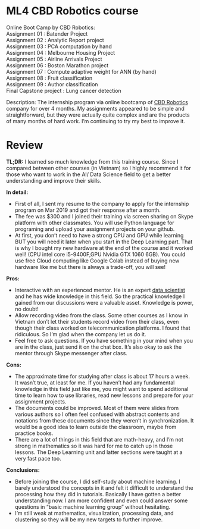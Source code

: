 # ML4 CBD Robotics course
Online Boot Camp by CBD Robotics: <br>
Assignment 01 : Batender Project  <br>
Assignment 02 : Analytic Report project <br>
Assignment 03 : PCA computation by hand <br>
Assignment 04 : Melbourne Housing Project <br>
Assignment 05 : Airline Arrivals Project<br>
Assignment 06 : Boston Marathon project<br>
Assignment 07 : Compute adaptive weight for ANN (by hand)<br>
Assignment 08 : Fruit classification<br>
Assignment 09 : Author classification<br>
Final Capstone project : Lung cancer detection

Description: The internship program via online bootcamp of [CBD Robotics](https://www.cbdrobot.com/Home.html) company for over 4 months. My assignments appeared to be simple and straightforward, but they were actually quite complex and are the products of many months of hard work. I’m continuing to try my best to improve it.

# Review
**TL;DR:** I learned so much knowledge from this training course. Since I compared between other courses (in Vietnam) so I highly recommend it for those who want to work in the AI/ Data Science field to get a better understanding and improve their skills.

**In detail:**<br>
- First of all, I sent my resume to the company to apply for the internship program on Mar 2019 and got their response after a month.
- The fee was $300 and I joined their training via screen sharing on Skype platform with other classmates. You will use Python language for programing and upload your assignment projects on your github.
- At first, you don’t need to have a strong CPU and GPU while learning BUT you will need it later when you start in the Deep Learning part. That is why I bought my new hardware at the end of the course and it worked well! (CPU intel core i5-9400F,GPU Nvidia GTX 1060 6GB). You could use free Cloud computing like Google Colab instead of buying new hardware like me but there is always a trade-off, you will see!

**Pros:**
- Interactive with an experienced mentor. He is an expert [data scientist](https://www.linkedin.com/in/ducdan/) and he has wide knowledge in this field. So the practical knowledge I gained from our discussions were a valuable asset. Knowledge is power, no doubt!
- Allow recording video from the class. Some other courses as I know in Vietnam don’t let their students record video from their class, even though their class worked on telecommunication platforms. I found that ridiculous. So I’m glad when the company let us do it.
- Feel free to ask questions. If you have something in your mind when you are in the class, just send it on the chat box. It’s also okay to ask the mentor through Skype messenger after class.

**Cons:**
- The approximate time for studying after class is about 17 hours a week. It wasn’t true, at least for me. If you haven’t had any fundamental knowledge in this field just like me, you might want to spend additional time to learn how to use libraries, read new lessons and prepare for your assignment projects.
- The documents could be improved. Most of them were slides from various authors so I often feel confused with abstract contents and notations from these documents since they weren’t in synchronization. It would be a good idea to learn outside the classroom, maybe from practice books.
- There are a lot of things in this field that are math-heavy, and I’m not strong in mathematics so it was hard for me to catch up in those lessons. The Deep Learning unit and latter sections were taught at a very fast pace too.

**Conclusions:**
- Before joining the course, I did self-study about machine learning. I barely understood the concepts in it and felt it difficult to understand the processing how they did in tutorials. Basically I have gotten a better understanding now. I am more confident and even could answer some questions in “basic machine learning group” without hesitating.
- I’m still weak at mathematics, visualization, processing data, and clustering so they will be my new targets to further improve.